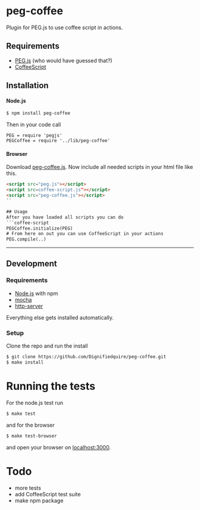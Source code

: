 peg-coffee
==========

Plugin for PEG.js to use coffee script in actions.


## Requirements

* [PEG.js](http://pegjs.majda.cz/) (who would have guessed that?)
* [CoffeeScript](http://coffeescript.org/)

## Installation

#### Node.js

```bash
$ npm install peg-coffee
```
Then in your code call
```coffee-script
PEG = require 'pegjs'
PEGCoffee = require '../lib/peg-coffee'
```

#### Browser

Download
[peg-coffee.js](https://raw.github.com/Dignifiedquire/peg-coffee/master/lib/peg-coffee.js).
Now include all needed scripts in your html file like this.
```html
<script src="peg.js"></script>
<script src=coffee-script.js"></script>
<script src="peg-coffee.js"></script>
``

## Usage
After you have loaded all scripts you can do
```coffee-script
PEGCoffee.initialize(PEG)
# From here on out you can use CoffeeScript in your actions
PEG.compile(..)
```



-------------

## Development


### Requirements

* [Node.js](http://nodejs.org/) with npm
* [mocha](http://visionmedia.github.com/mocha/)
* [http-server](https://github.com/nodeapps/http-server)

Everything else gets installed automatically.

### Setup

Clone the repo and run the install
```bash
$ git clone https://github.com/Dignifiedquire/peg-coffee.git
$ make install
```

# Running the tests

For the node.js test run
```bash
$ make test
```
and for the browser
```bash
$ make test-browser
```
and open your browser on [localhost:3000](http://localhost:3000).



# Todo

* more tests
* add CoffeeScript test suite
* make npm package
